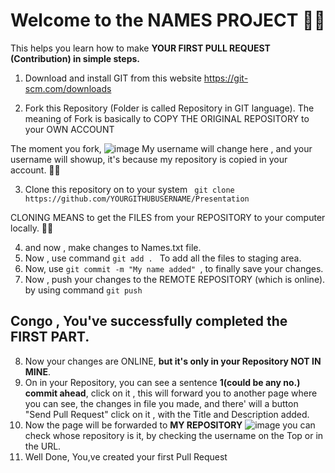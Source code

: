 # Welcome to the NAMES PROJECT 🙅‍♂️

This helps you learn how to make **YOUR FIRST PULL REQUEST (Contribution) in simple steps.**

1. Download and install GIT from this website https://git-scm.com/downloads

2. Fork this Repository (Folder is called Repository in GIT language).
The meaning of Fork is basically to COPY THE ORIGINAL REPOSITORY to your OWN ACCOUNT

The moment you fork,
![image](https://user-images.githubusercontent.com/74503582/234494834-31816a30-468e-4603-bd42-87da07e9c7c0.png)
My username will change here , and your username will showup, it's because my repository is copied in your account. 💁‍♂️

3. Clone this repository on to your system
``` git clone https://github.com/YOURGITHUBUSERNAME/Presentation```

CLONING MEANS to get the FILES from your REPOSITORY to your computer locally. 🧑‍💻

4. and now , make changes to Names.txt file.
5. Now , use command ``git add . ``
To add all the files to staging area.
6. Now, use ``git commit -m "My name added" ``, 
to finally save your changes.
7. Now , push your changes to the REMOTE REPOSITORY (which is online).
by using command ```git push```


## Congo , You've successfully completed the FIRST PART.


8. Now your changes are ONLINE, **but it's only in your Repository NOT IN MINE**.
9. On in your Repository, you can see a sentence **1(could be any no.) commit ahead**, click on it , this will forward you to another page
where you can see, the changes in file you made, and there' will a button "Send Pull Request" click on it , with the Title and Description added.
10. Now the page will be forwarded to **MY REPOSITORY**
![image](https://user-images.githubusercontent.com/74503582/234494834-31816a30-468e-4603-bd42-87da07e9c7c0.png)
you can check whose repository is it, by checking the username on the Top or in the URL.
12. Well Done, You,ve created your first Pull Request

